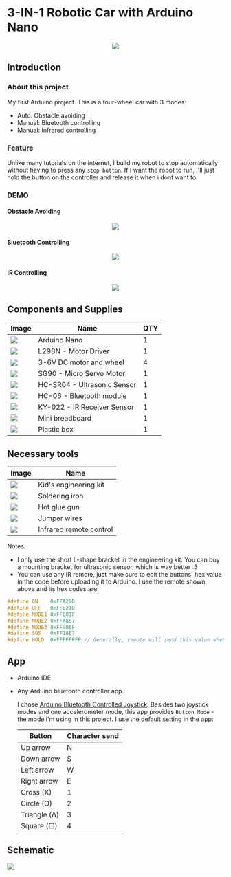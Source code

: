 # 3-IN-1 Robotic Car with Arduino Nano
<p align="center">
  <img src="images/cover.jpg"/>
</p>

## Introduction

### About this project
My first Arduino project. This is a four-wheel car with 3 modes:
- Auto: Obstacle avoiding
- Manual: Bluetooth controlling
- Manual: Infrared controlling

### Feature
Unlike many tutorials on the internet, I build my robot to stop automatically without having to press any `stop button`. If I want the robot to run, I'll just hold the button on the controller and release it when i dont want to.

### DEMO
#### Obstacle Avoiding
<p align="center">
  <img src="images/DEMO/obstacle_avoiding.gif"/>
</p>

#### Bluetooth Controlling
<p align="center">
  <img src="images/DEMO/"/>
</p>

#### IR Controlling
<p align="center">
  <img src="images/DEMO/IR_controlling.gif"/>
</p>

## Components and Supplies
| Image                           | Name                        | QTY |
|---------------------------------|-----------------------------|-----|
| ![](images/components/arduino_nano.png)    | Arduino Nano                | 1   |
| ![](images/components/L298N.png)           | L298N - Motor Driver        | 1   |
| ![](images/components/DC_motor.png)        | 3-6V DC motor and wheel     | 4   |
| ![](images/components/SG90.png)            | SG90 - Micro Servo Motor    | 1   |
| ![](images/components/HC_SR04.png)         | HC-SR04 - Ultrasonic Sensor | 1   |
| ![](images/components/HC_06.png)           | HC-06 - Bluetooth module    | 1   |
| ![](images/components/KY_022.png)          | KY-022 - IR Receiver Sensor | 1   |
| ![](images/components/mini_breadboard.png) | Mini breadboard             | 1   |
| ![](images/components/box.png)             | Plastic box                 | 1   |

## Necessary tools
| Image                                      | Name                    |
|--------------------------------------------|-------------------------|
| ![](images/components/engineering_kit.png) | Kid's engineering kit   |
| ![](images/components/soldering_iron.png)  | Soldering iron          |
| ![](images/components/glue_gun.png)        | Hot glue gun            |
| ![](images/components/jumper_wires.png)    | Jumper wires            |
| ![](images/components/IRremote.png)        | Infrared remote control |

Notes:
- I only use the short L-shape bracket in the engineering kit. You can buy a mounting bracket for ultrasonic sensor, which is way better :3
- You can use any IR remote, just make sure to edit the buttons' hex value in the code before uploading it to Arduino. I use the remote shown above and its hex codes are:
```c
#define ON    0xFFA25D
#define OFF   0xFFE21D
#define MODE1 0xFFE01F
#define MODE2 0xFFA857
#define MODE3 0xFF906F
#define SOS   0xFF18E7
#define HOLD  0xFFFFFFFF // Generally, remote will send this value when you're holding a button
```

## App
- Arduino IDE
- Any Arduino bluetooth controller app. 

  I chose [Arduino Bluetooth Controlled Joystick](https://play.google.com/store/apps/details?id=uncia.robotics.joystick). Besides two joystick modes and one accelerometer mode, this app provides `Button Mode` - the mode i'm using in this project. I use the default setting in the app:
  
  | Button       | Character send |
  |--------------|----------------|
  | Up arrow     | N              |
  | Down arrow   | S              |
  | Left arrow   | W              |
  | Right arrow  | E              |
  | Cross    (X) | 1              |
  | Circle   (O) | 2              |
  | Triangle (Δ) | 3              |
  | Square   (□) | 4              |

## Schematic
![](images/3_in_1_robot_bb.svg)
